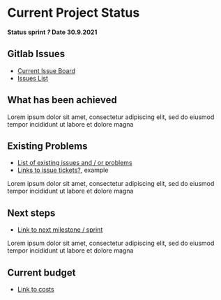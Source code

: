 # Current Project Status 


**Status sprint _?_ Date 30.9.2021**

## Gitlab Issues


* [Current Issue Board](https://gitlab.labranet.jamk.fi/open-project-framework/opf-virtual-company-v1/core/-/boards)
* [Issues List](https://gitlab.labranet.jamk.fi/open-project-framework/opf-virtual-company-v1/core/issues)

## What has been achieved

Lorem ipsum dolor sit amet, consectetur adipiscing elit, sed do eiusmod tempor incididunt ut labore et dolore magna 

## Existing Problems

* [List of existing issues and / or problems]()
* [Links to issue tickets?](), example [](#1)

Lorem ipsum dolor sit amet, consectetur adipiscing elit, sed do eiusmod tempor incididunt ut labore et dolore magna 

## Next steps

* [Link to next milestone / sprint]()



Lorem ipsum dolor sit amet, consectetur adipiscing elit, sed do eiusmod tempor incididunt ut labore et dolore magna 

## Current budget

* [Link to costs]()
